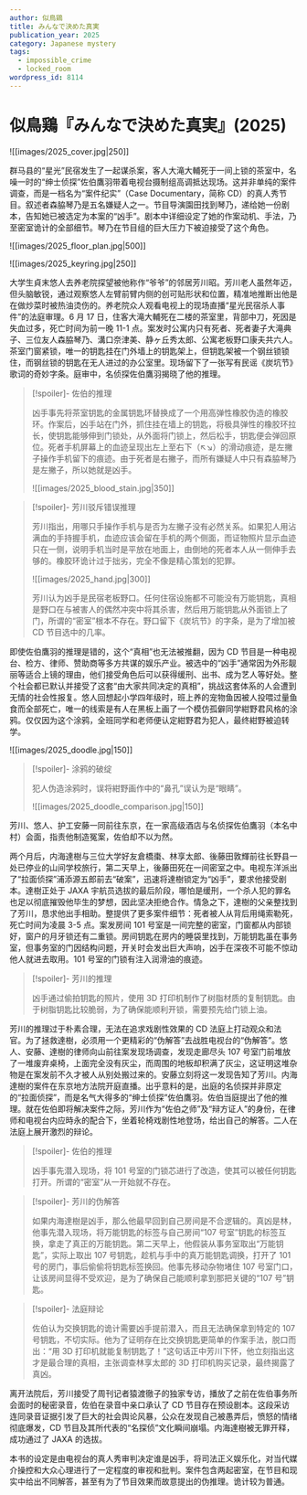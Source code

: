 ```yaml
---
author: 似鳥鶏
title: みんなで決めた真実
publication_year: 2025
category: Japanese mystery
tags:
  - impossible_crime
  - locked_room
wordpress_id: 8114
---
```


# 似鳥鶏『みんなで決めた真実』(2025)

![[images/2025_cover.jpg|250]]

群马县的“星光”民宿发生了一起谋杀案，客人大滝大輔死于一间上锁的茶室中，名噪一时的“绅士侦探”佐伯鷹羽带着电视台摄制组高调抵达现场。这并非单纯的案件调查，而是一档名为“案件纪实”（Case Documentary，简称 CD）的真人秀节目。叙述者森脇琴乃是五名嫌疑人之一。节目导演園田找到琴乃，递给她一份剧本，告知她已被选定为本案的“凶手”。剧本中详细设定了她的作案动机、手法，乃至密室诡计的全部细节。琴乃在节目组的巨大压力下被迫接受了这个角色。

![[images/2025_floor_plan.jpg|500]]

![[images/2025_keyring.jpg|250]]

大学生貞末悠人去养老院探望被他称作“爷爷”的邻居芳川昭。芳川老人虽然年迈，但头脑敏锐，通过观察悠人左臂前臂内侧的创可贴形状和位置，精准地推断出他是在做炒菜时被热油烫伤的。养老院众人观看电视上的现场直播“星光民宿杀人事件”的法庭审理。6 月 17 日，住客大滝大輔死在二楼的茶室里，背部中刀，死因是失血过多，死亡时间为前一晚 11-1 点。案发时公寓内只有死者、死者妻子大滝典子、三位友人森脇琴乃、溝口奈津美、静ヶ丘秀太郎、公寓老板野口康夫共六人。茶室门窗紧锁，唯一的钥匙挂在门外墙上的钥匙架上，但钥匙架被一个钢丝锁锁住，而钢丝锁的钥匙在无人进过的办公室里。现场留下了一张写有民谣《炭坑节》歌词的奇妙字条。庭审中，名侦探佐伯鷹羽揭晓了他的推理。

> [!spoiler]- 佐伯的推理
> 
> 凶手事先将茶室钥匙的金属钥匙环替换成了一个用高弹性橡胶伪造的橡胶环。作案后，凶手站在门外，抓住挂在墙上的钥匙，将极具弹性的橡胶环拉长，使钥匙能够伸到门锁处，从外面将门锁上，然后松手，钥匙便会弹回原位。死者手机屏幕上的血迹呈现出左上至右下（↖↘）的滑动痕迹，是左撇子操作手机留下的痕迹。由于死者是右撇子，而所有嫌疑人中只有森脇琴乃是左撇子，所以她就是凶手。
> 
> ![[images/2025_blood_stain.jpg|350]]

> [!spoiler]- 芳川驳斥错误推理
> 
> 芳川指出，用哪只手操作手机与是否为左撇子没有必然关系。如果犯人用沾满血的手持握手机，血迹应该会留在手机的两个侧面，而证物照片显示血迹只在一侧，说明手机当时是平放在地面上，由倒地的死者本人从一侧伸手去够的。橡胶环诡计过于拙劣，完全不像是精心策划的犯罪。
> 
> ![[images/2025_hand.jpg|300]]
> 
> 芳川认为凶手是民宿老板野口。任何住宿设施都不可能没有万能钥匙，真相是野口在与被害人的偶然冲突中将其杀害，然后用万能钥匙从外面锁上了门，所谓的“密室”根本不存在。野口留下《炭坑节》的字条，是为了增加被 CD 节目选中的几率。

即使佐伯鷹羽的推理是错的，这个“真相”也无法被推翻，因为 CD 节目是一种电视台、检方、律师、赞助商等多方共谋的娱乐产业。被选中的“凶手”通常因为外形靓丽等适合上镜的理由，他们接受角色后可以获得缓刑、出书、成为艺人等好处。整个社会都已默认并接受了这套“由大家共同决定的真相”，挑战这套体系的人会遭到无情的社会性报复。悠人回想起小学四年级时，班上养的宠物鱼因被人投喂过量鱼食而全部死亡，唯一的线索是有人在黑板上画了一个模仿孤僻同学紺野君风格的涂鸦。仅仅因为这个涂鸦，全班同学和老师便认定紺野君为犯人，最终紺野被迫转学。

![[images/2025_doodle.jpg|150]]

> [!spoiler]- 涂鸦的破绽
> 
> 犯人伪造涂鸦时，误将紺野画作中的“鼻孔”误认为是“眼睛”。
> 
> ![[images/2025_doodle_comparison.jpg|150]]

芳川、悠人、护工安藤一同前往东京，在一家高级酒店与名侦探佐伯鷹羽（本名中村）会面，指责他制造冤案，佐伯却不以为然。

两个月后，内海達樹与三位大学好友倉橋棗、林享太郎、後藤田敦輝前往长野县一处已停业的山间学校旅行，第二天早上，後藤田死在一间密室之中。电视东洋派出了“拉面侦探”浦添源五郎前去“破案”，迅速将達樹锁定为“凶手”，要求他接受剧本。達樹正处于 JAXA 宇航员选拔的最后阶段，哪怕是缓刑，一个杀人犯的罪名也足以彻底摧毁他毕生的梦想，因此坚决拒绝合作。情急之下，達樹的父亲整找到了芳川，恳求他出手相助。整提供了更多案件细节：死者被人从背后用绳索勒死，死亡时间为凌晨 3-5 点。案发房间 101 号室是一间完整的密室，门窗都从内部锁好，窗户的月牙锁还有二重锁。房间钥匙在房内的睡袋里找到，万能钥匙虽在事务室，但事务室的门因结构问题，开关时会发出巨大声响，凶手在深夜不可能不惊动他人就进去取用。101 号室的门锁有注入润滑油的痕迹。

> [!spoiler]- 芳川的推理
> 
> 凶手通过偷拍钥匙的照片，使用 3D 打印机制作了树脂材质的复制钥匙。由于树脂钥匙比较脆弱，为了确保能顺利开锁，需要预先给门锁上油。

芳川的推理过于朴素合理，无法在追求戏剧性效果的 CD 法庭上打动观众和法官。为了拯救達樹，必须用一个更精彩的“伪解答”去战胜电视台的“伪解答”。悠人、安藤、達樹的律师向山前往案发现场调查，发现走廊尽头 107 号室门前堆放了一堆废弃桌椅，上面完全没有灰尘，而周围的地板却积满了灰尘，这证明这堆杂物是在案发前不久才被人从别处搬过来的。安藤立刻将这一发现告知了芳川。内海達樹的案件在东京地方法院开庭直播。出乎意料的是，出庭的名侦探并非原定的“拉面侦探”，而是名气大得多的“绅士侦探”佐伯鷹羽。佐伯当庭提出了他的推理。就在佐伯即将解决案件之际，芳川作为“佐伯之师”及“辩方证人”的身份，在律师和电视台内应時永的配合下，坐着轮椅戏剧性地登场，给出自己的解答。二人在法庭上展开激烈的辩论。

> [!spoiler]- 佐伯的推理
> 
> 凶手事先潜入现场，将 101 号室的门锁芯进行了改造，使其可以被任何钥匙打开。所谓的“密室”从一开始就不存在。

> [!spoiler]- 芳川的伪解答
> 
> 如果内海達樹是凶手，那么他最早回到自己房间是不合逻辑的。真凶是林，他事先潜入现场，将万能钥匙的标签与自己房间“107 号室”钥匙的标签互换，拿走了真正的万能钥匙。第二天早上，他假装从事务室取出“万能钥匙”，实际上取出 107 号钥匙，趁机与手中的真万能钥匙调换，打开了 101 号的房门，事后偷偷将钥匙标签换回。他事先移动杂物堵住 107 号室门口，让该房间显得不受欢迎，是为了确保自己能顺利拿到那把关键的“107 号”钥匙。

> [!spoiler]- 法庭辩论
> 
> 佐伯认为交换钥匙的诡计需要凶手提前潜入，而且无法确保拿到特定的 107 号钥匙，不切实际。他为了证明存在比交换钥匙更简单的作案手法，脱口而出：“用 3D 打印机就能复制钥匙了！”这句话正中芳川下怀，他立刻指出这才是最合理的真相，主张调查林享太郎的 3D 打印机购买记录，最终揭露了真凶。

离开法院后，芳川接受了周刊记者猿渡徹子的独家专访，播放了之前在佐伯事务所会面时的秘密录音，佐伯在录音中亲口承认了 CD 节目存在预设剧本。这段采访连同录音证据引发了巨大的社会舆论风暴，公众在发现自己被愚弄后，愤怒的情绪彻底爆发，CD 节目及其所代表的“名探侦”文化瞬间崩塌。内海達樹被无罪开释，成功通过了 JAXA 的选拔。

本书的设定是由电视台的真人秀审判决定谁是凶手，将司法正义娱乐化，对当代媒介操控和大众心理进行了一定程度的审视和批判。案件包含两起密室，在节目和现实中给出不同解答，甚至有为了节目效果而故意提出的伪推理。诡计较为普通。
